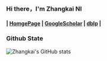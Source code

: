 ### Hi there，I'm Zhangkai NI  
#### | [HomgePage](https://eezkni.github.io) | [GoogleScholar](https://scholar.google.com/citations?user=68IcrE4AAAAJ&hl=en&authuser=1&oi=ao) | [dblp](https://dblp.org/pid/185/7403.html) |

### Github State


![Zhangkai's GitHub stats](https://github-readme-stats.vercel.app/api?username=eezkni&show_icons=true&theme=transparent)

<!--
[![Top Langs](https://github-readme-stats.vercel.app/api/top-langs/?username=eezkni&langs_count=8)](https://github.com/anuraghazra/github-readme-stats)
-->


<!--
**eezkni/eezkni** is a ✨ _special_ ✨ repository because its `README.md` (this file) appears on your GitHub profile.

Here are some ideas to get you started:

- 🔭 I’m currently working on ...
- 🌱 I’m currently learning ...
- 👯 I’m looking to collaborate on ...
- 🤔 I’m looking for help with ...
- 💬 Ask me about ...
- 📫 How to reach me: ...
- 😄 Pronouns: ...
- ⚡ Fun fact: ...
-->
